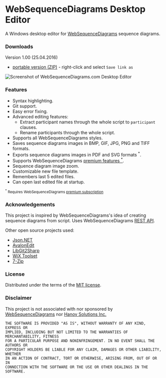 # WebSequenceDiagrams Desktop Editor

A Windows desktop editor for [WebSequenceDiagrams](https://www.websequencediagrams.com/) sequence diagrams.

### Downloads

Version 1.00 (25.04.2016)

* [portable version (ZIP)](https://raw.githubusercontent.com/vurdalakov/websequencediagrams/master/zip/WebSequenceDiagramsDesktopEditor_1_00.zip) - right-click and select `Save link as`

![Screenshot of WebSequenceDiagrams.com Desktop Editor](https://raw.githubusercontent.com/vurdalakov/websequencediagrams/master/img/screenshot1.png)

### Features

* Syntax highlighting.
* Git support.
* Easy error fixing.
* Advanced editing features:
  * Extract participant names through the whole script to `participant` clauses.
  * Rename participants through the whole script.
* Supports all WebSequenceDiagrams styles.
* Saves sequence diagrams images in BMP, GIF, JPG, PNG and TIFF formats.
* Exports sequence diagrams images in PDF and SVG formats <sup>*</sup>.
* Supports WebSequenceDiagrams [premium features <sup>*</sup>](https://www.websequencediagrams.com/order.html).
* Sequence diagram image zoom.
* Customizable new file template.
* Remembers last 5 edited files.
* Can open last edited file at startup.

<small><sup>*</sup> Requires WebSequenceDiagrams [premium subscription](https://www.websequencediagrams.com/order.html)</small>

### Acknowledgements

This project is inspired by WebSequenceDiagrams's idea of creating sequence diagrams from script. Uses WebSequenceDiagrams [REST API](https://www.websequencediagrams.com/embedding.html).

Other open source projects used:

* [Json.NET](http://www.newtonsoft.com/json)
* [AvalonEdit](http://avalonedit.net/)
* [LibGit2Sharp](https://libgit2.github.com/)
* [WiX Toolset](http://wixtoolset.org/)
* [7-Zip](http://www.7-zip.org/)

### License

Distributed under the terms of the [MIT license](https://opensource.org/licenses/MIT).

### Disclaimer

This project is not associated with nor sponsored by [WebSequenceDiagrams](https://www.websequencediagrams.com/) nor [Hanov Solutions Inc.](http://www.hanovsolutions.com/)

```
THE SOFTWARE IS PROVIDED "AS IS", WITHOUT WARRANTY OF ANY KIND, EXPRESS OR 
IMPLIED, INCLUDING BUT NOT LIMITED TO THE WARRANTIES OF MERCHANTABILITY, FITNESS
FOR A PARTICULAR PURPOSE AND NONINFRINGEMENT. IN NO EVENT SHALL THE AUTHORS OR
COPYRIGHT HOLDERS BE LIABLE FOR ANY CLAIM, DAMAGES OR OTHER LIABILITY, WHETHER
IN AN ACTION OF CONTRACT, TORT OR OTHERWISE, ARISING FROM, OUT OF OR IN
CONNECTION WITH THE SOFTWARE OR THE USE OR OTHER DEALINGS IN THE SOFTWARE.
```
